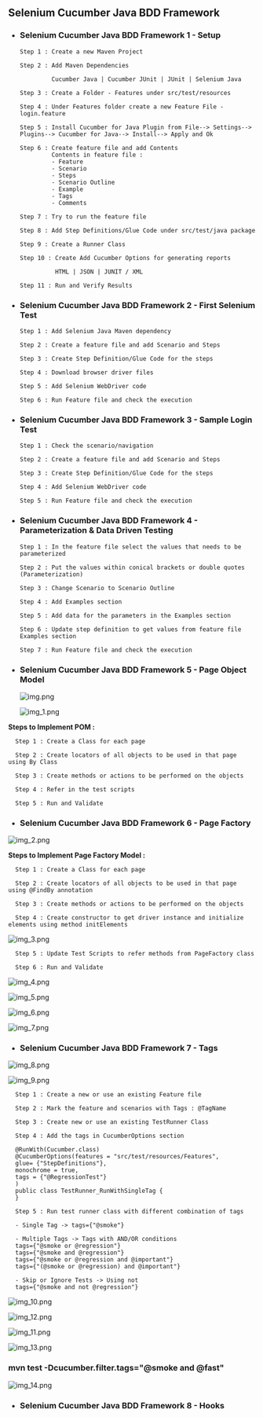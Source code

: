 ## Selenium Cucumber Java BDD Framework
 
* ### Selenium Cucumber Java BDD Framework 1 - Setup

      Step 1 : Create a new Maven Project

      Step 2 : Add Maven Dependencies

               Cucumber Java | Cucumber JUnit | JUnit | Selenium Java

      Step 3 : Create a Folder - Features under src/test/resources

      Step 4 : Under Features folder create a new Feature File - login.feature

      Step 5 : Install Cucumber for Java Plugin from File--> Settings--> Plugins--> Cucumber for Java--> Install--> Apply and Ok

      Step 6 : Create feature file and add Contents
               Contents in feature file :
               - Feature
               - Scenario
               - Steps
               - Scenario Outline
               - Example
               - Tags
               - Comments

      Step 7 : Try to run the feature file
     
      Step 8 : Add Step Definitions/Glue Code under src/test/java package

      Step 9 : Create a Runner Class
  
      Step 10 : Create Add Cucumber Options for generating reports
 
                HTML | JSON | JUNIT / XML

      Step 11 : Run and Verify Results


* ### Selenium Cucumber Java BDD Framework 2 - First Selenium Test

      Step 1 : Add Selenium Java Maven dependency

      Step 2 : Create a feature file and add Scenario and Steps

      Step 3 : Create Step Definition/Glue Code for the steps

      Step 4 : Download browser driver files

      Step 5 : Add Selenium WebDriver code

      Step 6 : Run Feature file and check the execution


* ### Selenium Cucumber Java BDD Framework 3 - Sample Login Test

      Step 1 : Check the scenario/navigation

      Step 2 : Create a feature file and add Scenario and Steps

      Step 3 : Create Step Definition/Glue Code for the steps
 
      Step 4 : Add Selenium WebDriver code

      Step 5 : Run Feature file and check the execution


* ### Selenium Cucumber Java BDD Framework 4 - Parameterization & Data Driven Testing

      Step 1 : In the feature file select the values that needs to be parameterized

      Step 2 : Put the values within conical brackets or double quotes (Parameterization)

      Step 3 : Change Scenario to Scenario Outline

      Step 4 : Add Examples section

      Step 5 : Add data for the parameters in the Examples section

      Step 6 : Update step definition to get values from feature file Examples section

      Step 7 : Run Feature file and check the execution


* ### Selenium Cucumber Java BDD Framework 5 - Page Object Model

   ![img.png](img.png)

   ![img_1.png](img_1.png)

 **Steps to Implement POM :** 

      Step 1 : Create a Class for each page

      Step 2 : Create locators of all objects to be used in that page using By Class
      
      Step 3 : Create methods or actions to be performed on the objects

      Step 4 : Refer in the test scripts

      Step 5 : Run and Validate


* ### Selenium Cucumber Java BDD Framework 6 - Page Factory

![img_2.png](img_2.png)

**Steps to Implement Page Factory Model :** 

      Step 1 : Create a Class for each page

      Step 2 : Create locators of all objects to be used in that page using @FindBy annotation
      
      Step 3 : Create methods or actions to be performed on the objects

      Step 4 : Create constructor to get driver instance and initialize elements using method initElements

![img_3.png](img_3.png)

      Step 5 : Update Test Scripts to refer methods from PageFactory class
      
      Step 6 : Run and Validate

![img_4.png](img_4.png)

![img_5.png](img_5.png)

![img_6.png](img_6.png)

![img_7.png](img_7.png)


* ### Selenium Cucumber Java BDD Framework 7 - Tags

![img_8.png](img_8.png)

![img_9.png](img_9.png)

      Step 1 : Create a new or use an existing Feature file

      Step 2 : Mark the feature and scenarios with Tags : @TagName

      Step 3 : Create new or use an existing TestRunner Class

      Step 4 : Add the tags in CucumberOptions section
      
      @RunWith(Cucumber.class)
      @CucumberOptions(features = "src/test/resources/Features", 
      glue= {"StepDefinitions"},
      monochrome = true,
      tags = {"@RegressionTest"}
      )
      public class TestRunner_RunWithSingleTag {
      }

      Step 5 : Run test runner class with different combination of tags
      
      - Single Tag -> tags={"@smoke"}

      - Multiple Tags -> Tags with AND/OR conditions
      tags={"@smoke or @regression"}
      tags={"@smoke and @regression"}
      tags={"@smoke or @regression and @important"}
      tags={"(@smoke or @regression) and @important"}

      - Skip or Ignore Tests -> Using not
      tags={"@smoke and not @regression"}

![img_10.png](img_10.png)

![img_12.png](img_12.png)

![img_11.png](img_11.png)

![img_13.png](img_13.png)

### mvn test -Dcucumber.filter.tags="@smoke and @fast"

![img_14.png](img_14.png)


* ### Selenium Cucumber Java BDD Framework 8 - Hooks
